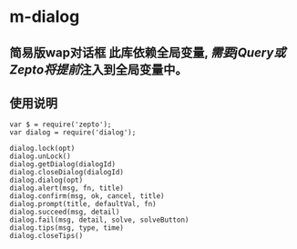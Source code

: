 m-dialog
==========
简易版wap对话框
此库依赖全局变量$, 需要jQuery或Zepto将提前$注入到全局变量中。
----------

## 使用说明

```
var $ = require('zepto');
var dialog = require('dialog');

dialog.lock(opt)
dialog.unLock()
dialog.getDialog(dialogId)
dialog.closeDialog(dialogId)
dialog.dialog(opt)
dialog.alert(msg, fn, title)
dialog.confirm(msg, ok, cancel, title)
dialog.prompt(title, defaultVal, fn)
dialog.succeed(msg, detail)
dialog.fail(msg, detail, solve, solveButton)
dialog.tips(msg, type, time)
dialog.closeTips()
```